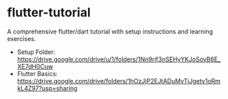 # flutter-tutorial
A comprehensive flutter/dart tutorial with setup instructions and learning exercises.

- Setup Folder: https://drive.google.com/drive/u/1/folders/1Nn9rjf3nSEHyYKJoSovB6E_XE7dH0Cuw
- Flutter Basics: https://drive.google.com/drive/folders/1hOzJjP2EJtADuMvTjJgetv1oRmkL4Z97?usp=sharing

